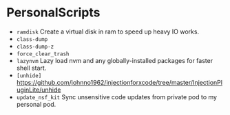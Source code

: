 # PersonalScripts

- `ramdisk` Create a virtual disk in ram to speed up heavy IO works.
- `class-dump`
- `class-dump-z`
- `force_clear_trash`
- `lazynvm` Lazy load nvm and any globally-installed packages for faster shell start.
- `[unhide]` https://github.com/johnno1962/injectionforxcode/tree/master/InjectionPluginLite/unhide 
- `update_nsf_kit` Sync unsensitive code updates from private pod to my personal pod.
